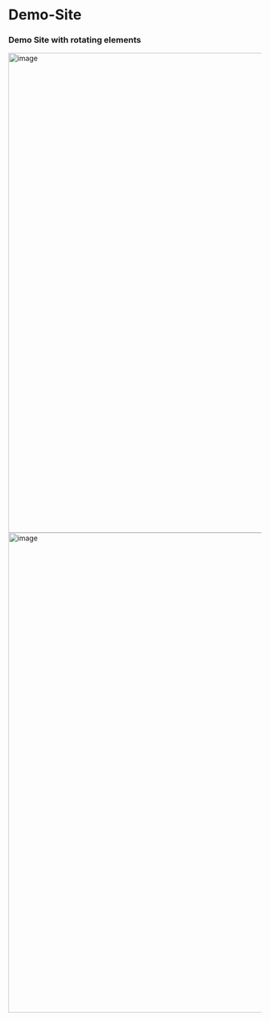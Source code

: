 # Demo-Site
### Demo Site with rotating elements
<img width="955" alt="image" src="https://github.com/dhruvkumaragrawal85/Demo-Site/assets/110057140/bfd1107f-f5e7-4c52-996c-af3c7ea87e41">

<img width="955" alt="image" src="https://github.com/dhruvkumaragrawal85/Demo-Site/assets/110057140/f0765ac8-73ef-4339-aa1e-45f5752d4846">
